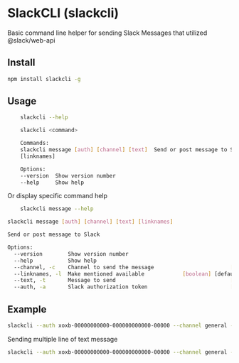 # SlackCLI (slackcli)
Basic command line helper for sending Slack Messages that utilized @slack/web-api

## Install
```bash
npm install slackcli -g
```
## Usage
```bash
    slackcli --help
```
```bash 
    slackcli <command>

    Commands:
    slackcli message [auth] [channel] [text]  Send or post message to Slack
    [linknames]

    Options:
    --version  Show version number                                       [boolean]
    --help     Show help                                                 [boolean]
```

Or display specific command help
```bash
    slackcli message --help
```

```bash
slackcli message [auth] [channel] [text] [linknames]

Send or post message to Slack

Options:
  --version        Show version number                                 [boolean]
  --help           Show help                                           [boolean]
  --channel, -c    Channel to send the message                        [required]
  --linknames, -l  Make mentioned available            [boolean] [default: true]
  --text, -t       Message to send                                    [required]
  --auth, -a       Slack authorization token                          [required]
```

## Example
```bash
slackcli --auth xoxb-00000000000-000000000000-00000 --channel general --text "Hello Slack"
```

Sending multiple line of text message
```bash
slackcli --auth xoxb-00000000000-000000000000-00000 --channel general --text $'Hello\nSlack'
```
